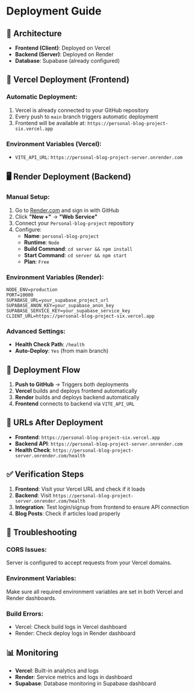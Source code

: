 # Deployment Guide

## 🎯 **Architecture**
- **Frontend (Client)**: Deployed on Vercel
- **Backend (Server)**: Deployed on Render
- **Database**: Supabase (already configured)

## 🚀 **Vercel Deployment (Frontend)**

### **Automatic Deployment:**
1. Vercel is already connected to your GitHub repository
2. Every push to `main` branch triggers automatic deployment
3. Frontend will be available at: `https://personal-blog-project-six.vercel.app`

### **Environment Variables (Vercel):**
- `VITE_API_URL`: `https://personal-blog-project-server.onrender.com`

## 🖥️ **Render Deployment (Backend)**

### **Manual Setup:**
1. Go to [Render.com](https://render.com) and sign in with GitHub
2. Click **"New +"** → **"Web Service"**
3. Connect your `Personal-blog-project` repository
4. Configure:
   - **Name**: `personal-blog-project`
   - **Runtime**: `Node`
   - **Build Command**: `cd server && npm install`
   - **Start Command**: `cd server && npm start`
   - **Plan**: `Free`

### **Environment Variables (Render):**
```
NODE_ENV=production
PORT=10000
SUPABASE_URL=your_supabase_project_url
SUPABASE_ANON_KEY=your_supabase_anon_key
SUPABASE_SERVICE_KEY=your_supabase_service_key
CLIENT_URL=https://personal-blog-project-six.vercel.app
```

### **Advanced Settings:**
- **Health Check Path**: `/health`
- **Auto-Deploy**: `Yes` (from main branch)

## 🔄 **Deployment Flow**

1. **Push to GitHub** → Triggers both deployments
2. **Vercel** builds and deploys frontend automatically
3. **Render** builds and deploys backend automatically
4. **Frontend** connects to backend via `VITE_API_URL`

## 🎯 **URLs After Deployment**
- **Frontend**: `https://personal-blog-project-six.vercel.app`
- **Backend API**: `https://personal-blog-project-server.onrender.com`
- **Health Check**: `https://personal-blog-project-server.onrender.com/health`

## ✅ **Verification Steps**

1. **Frontend**: Visit your Vercel URL and check if it loads
2. **Backend**: Visit `https://personal-blog-project-server.onrender.com/health`
3. **Integration**: Test login/signup from frontend to ensure API connection
4. **Blog Posts**: Check if articles load properly

## 🔧 **Troubleshooting**

### **CORS Issues:**
Server is configured to accept requests from your Vercel domains.

### **Environment Variables:**
Make sure all required environment variables are set in both Vercel and Render dashboards.

### **Build Errors:**
- Vercel: Check build logs in Vercel dashboard
- Render: Check deploy logs in Render dashboard

## 📊 **Monitoring**

- **Vercel**: Built-in analytics and logs
- **Render**: Service metrics and logs in dashboard
- **Supabase**: Database monitoring in Supabase dashboard

